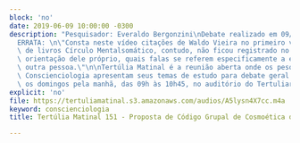 ```yaml
---
block: 'no'
date: 2019-06-09 10:00:00 -0300
description: "Pesquisador: Everaldo Bergonzini\nDebate realizado em 09/06/2019\n\n\
  ERRATA: \n\"Consta neste vídeo citações de Waldo Vieira no primeiro volume da coleção\
  \ de livros Círculo Mentalsomático, contudo, não ficou registrado no livro, por\
  \ orientação dele próprio, quais falas se referem especificamente a ele ou a qualquer\
  \ outra pessoa.\"\n\nTertúlia Matinal é a reunião aberta onde os pesquisadores da\
  \ Conscienciologia apresentam seus temas de estudo para debate geral. Ocorre todos\
  \ os domingos pela manhã, das 09h às 10h45, no auditório do Tertuliarium."
explicit: 'no'
file: https://tertuliamatinal.s3.amazonaws.com/audios/A5lysn4X7cc.m4a
keyword: conscienciologia
title: Tertúlia Matinal 151 - Proposta de Código Grupal de Cosmoética da CCCI

---
```

